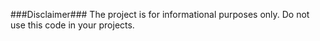 ###Disclaimer###
The project is for informational purposes only. Do not use this code in your projects.
